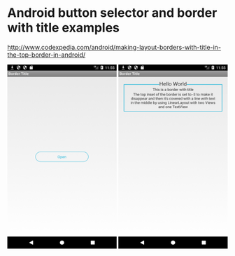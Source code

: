 # Android button selector and border with title examples
http://www.codexpedia.com/android/making-layout-borders-with-title-in-the-top-border-in-android/

<img src="https://github.com/codexpedia/android_button_selector_border_title/blob/master/captures/main.png" width="250" height="420" /> <img src="https://github.com/codexpedia/android_button_selector_border_title/blob/master/captures/title_border.png" width="250" height="420" />
